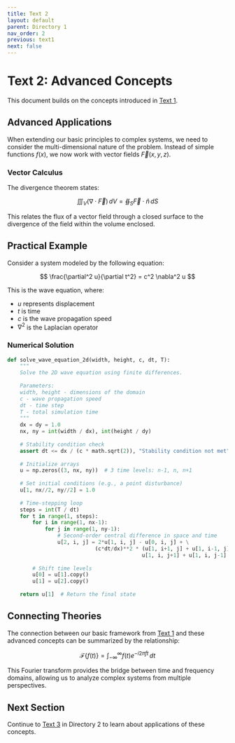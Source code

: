 ```yaml
---
title: Text 2
layout: default
parent: Directory 1
nav_order: 2
previous: text1
next: false
---
```


# Text 2: Advanced Concepts

This document builds on the concepts introduced in [Text 1](text1).

## Advanced Applications

When extending our basic principles to complex systems, we need to consider the multi-dimensional nature of the problem. Instead of simple functions $f(x)$, we now work with vector fields $\vec{F}(x,y,z)$.

### Vector Calculus

The divergence theorem states:

$$
\iiint_V (\nabla \cdot \vec{F}) \, dV = \oiint_S \vec{F} \cdot \hat{n} \, dS
$$

This relates the flux of a vector field through a closed surface to the divergence of the field within the volume enclosed.

## Practical Example

Consider a system modeled by the following equation:

$$
\frac{\partial^2 u}{\partial t^2} = c^2 \nabla^2 u
$$

This is the wave equation, where:
- $u$ represents displacement
- $t$ is time
- $c$ is the wave propagation speed
- $\nabla^2$ is the Laplacian operator

### Numerical Solution

```python
def solve_wave_equation_2d(width, height, c, dt, T):
    """
    Solve the 2D wave equation using finite differences.
    
    Parameters:
    width, height - dimensions of the domain
    c - wave propagation speed
    dt - time step
    T - total simulation time
    """
    dx = dy = 1.0
    nx, ny = int(width / dx), int(height / dy)
    
    # Stability condition check
    assert dt <= dx / (c * math.sqrt(2)), "Stability condition not met"
    
    # Initialize arrays
    u = np.zeros((3, nx, ny))  # 3 time levels: n-1, n, n+1
    
    # Set initial conditions (e.g., a point disturbance)
    u[1, nx//2, ny//2] = 1.0
    
    # Time-stepping loop
    steps = int(T / dt)
    for t in range(1, steps):
        for i in range(1, nx-1):
            for j in range(1, ny-1):
                # Second-order central difference in space and time
                u[2, i, j] = 2*u[1, i, j] - u[0, i, j] + \
                            (c*dt/dx)**2 * (u[1, i+1, j] + u[1, i-1, j] + \
                                           u[1, i, j+1] + u[1, i, j-1] - 4*u[1, i, j])
        
        # Shift time levels
        u[0] = u[1].copy()
        u[1] = u[2].copy()
    
    return u[1]  # Return the final state
```

## Connecting Theories

The connection between our basic framework from [Text 1](text1) and these advanced concepts can be summarized by the relationship:

$$
\mathcal{F}\{f(t)\} = \int_{-\infty}^{\infty} f(t) e^{-i2\pi ft} \, dt
$$

This Fourier transform provides the bridge between time and frequency domains, allowing us to analyze complex systems from multiple perspectives.

## Next Section

Continue to [Text 3](../dir2/text3) in Directory 2 to learn about applications of these concepts.
